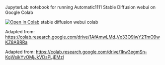 JupyterLab notebook for running Automatic1111 Stable Diffusion webui on Google Colab

[![Open In Colab](https://colab.research.google.com/assets/colab-badge.svg)](https://colab.research.google.com/github/Miraculix200/StableDiffusionUI_Colab/blob/main/StableDiffusionUI_Colab.ipynb) stable diffusion webui colab

Adapted from: https://colab.research.google.com/drive/1AfAmwLMd_Vx33O9IwY2TmO9wKZ8ABRRa

Adapted from: https://colab.research.google.com/drive/1kw3egmSn-KgWsikYvOMjJkVDsPLjEMzl
